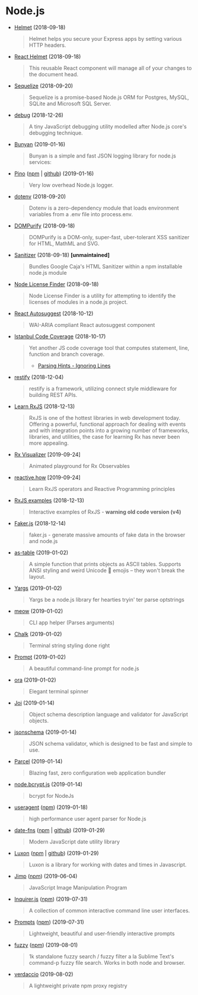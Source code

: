 # Node.js

- [Helmet](https://github.com/helmetjs/helmet) (2018-09-18)

  > Helmet helps you secure your Express apps by setting various HTTP headers.

- [React Helmet](https://github.com/nfl/react-helmet) (2018-09-18)

  > This reusable React component will manage all of your changes to the document head.

- [Sequelize](https://github.com/sequelize/sequelize) (2018-09-20)

  > Sequelize is a promise-based Node.js ORM for Postgres, MySQL, SQLite and Microsoft SQL Server.

- [debug](https://github.com/visionmedia/debug) (2018-12-26)

  > A tiny JavaScript debugging utility modelled after Node.js core's debugging technique.

- [Bunyan](https://github.com/trentm/node-bunyan) (2019-01-16)

  > Bunyan is a simple and fast JSON logging library for node.js services:

- [Pino](https://getpino.io/) ([npm](https://www.npmjs.com/package/pino) | [github](https://github.com/pinojs/pino)) (2019-01-16)

  > Very low overhead Node.js logger.

- [dotenv](https://github.com/motdotla/dotenv) (2018-09-20)

  > Dotenv is a zero-dependency module that loads environment variables from a .env file into process.env.

- [DOMPurify](https://github.com/cure53/DOMPurify) (2018-09-18)

  > DOMPurify is a DOM-only, super-fast, uber-tolerant XSS sanitizer for HTML, MathML and SVG.

- [Sanitizer](https://github.com/theSmaw/Caja-HTML-Sanitizer) (2018-09-18) **[unmaintained]**

  > Bundles Google Caja's HTML Sanitizer within a npm installable node.js module

- [Node License Finder](https://github.com/iandotkelly/nlf) (2018-09-18)

  > Node License Finder is a utility for attempting to identify the licenses of modules in a node.js project.

- [React Autosuggest](https://github.com/moroshko/react-autosuggest) (2018-10-12)

  > WAI-ARIA compliant React autosuggest component

- [Istanbul Code Coverage](https://github.com/istanbuljs) (2018-10-17)

  > Yet another JS code coverage tool that computes statement, line, function and branch coverage.
  >
  > - [Parsing Hints - Ignoring Lines](https://github.com/istanbuljs/nyc#parsing-hints-ignoring-lines)

- [restify](http://restify.com) (2018-12-04)

  > restify is a framework, utilizing connect style middleware for building REST APIs.

- [Learn RxJS](https://www.learnrxjs.io) (2018-12-13)

  > RxJS is one of the hottest libraries in web development today. Offering a powerful, functional approach for dealing with events and with integration points into a growing number of frameworks, libraries, and utilities, the case for learning Rx has never been more appealing.

- [Rx Visualizer](https://rxviz.com) [2019-09-24]

  > Animated playground for Rx Observables

- [reactive.how](https://reactive.how) [2019-09-24]

  > Learn RxJS operators and Reactive Programming principles

- [RxJS examples](https://xgrommx.github.io/rx-book/content/observable/observable_instance_methods/index.html) (2018-12-13)

  > Interactive examples of RxJS - **warning old code version (v4)**

- [Faker.js](https://github.com/Marak/Faker.js) (2018-12-14)

  > faker.js - generate massive amounts of fake data in the browser and node.js

- [as-table](https://github.com/xpl/as-table) (2019-01-02)

  > A simple function that prints objects as ASCII tables.
  > Supports ANSI styling and weird Unicode 💩 emojis – they won't break the layout.

- [Yargs](https://github.com/yargs/yargs) (2019-01-02)

  > Yargs be a node.js library fer hearties tryin' ter parse optstrings

- [meow](https://github.com/sindresorhus/meow) (2019-01-02)

  > CLI app helper (Parses arguments)

- [Chalk](https://github.com/chalk/chalk) (2019-01-02)

  > Terminal string styling done right

- [Prompt](https://github.com/flatiron/prompt) (2019-01-02)

  > A beautiful command-line prompt for node.js

- [ora](https://github.com/sindresorhus/ora) (2019-01-02)

  > Elegant terminal spinner

- [Joi](https://github.com/hapijs/joi) (2019-01-14)

  > Object schema description language and validator for JavaScript objects.

- [jsonschema](https://github.com/tdegrunt/jsonschema) (2019-01-14)

  > JSON schema validator, which is designed to be fast and simple to use.

- [Parcel](https://github.com/parcel-bundler/parcel) (2019-01-14)

  > Blazing fast, zero configuration web application bundler

- [node.bcrypt.js](https://github.com/kelektiv/node.bcrypt.js) (2019-01-14)

  > bcrypt for NodeJs

- [useragent](https://github.com/3rd-Eden/useragent) ([npm](https://www.npmjs.com/package/useragent)) (2019-01-18)

  > high performance user agent parser for Node.js

- [date-fns](https://date-fns.org) ([npm](https://www.npmjs.com/package/date-fns) | [github](https://github.com/date-fns/date-fns)) (2019-01-29)

  > Modern JavaScript date utility library

- [Luxon](https://moment.github.io/luxon/index.html) ([npm](https://www.npmjs.com/package/luxon) | [github](https://github.com/moment/luxon)) (2019-01-29)

  > Luxon is a library for working with dates and times in Javascript.

- [Jimp](https://github.com/oliver-moran/jimp) ([npm](https://www.npmjs.com/package/jimp)) (2019-06-04)

  > JavaScript Image Manipulation Program
  
- [Inquirer.js](https://github.com/SBoudrias/Inquirer.js) ([npm](https://www.npmjs.com/package/inquirer)) (2019-07-31)

  > A collection of common interactive command line user interfaces.
  
- [Prompts](https://github.com/terkelg/prompts) ([npm](https://www.npmjs.com/package/prompts)) (2019-07-31)

  > Lightweight, beautiful and user-friendly interactive prompts
  
- [fuzzy](https://github.com/mattyork/fuzzy) ([npm](https://www.npmjs.com/package/fuzzy)) (2019-08-01)

  > 1k standalone fuzzy search / fuzzy filter a la Sublime Text's command-p fuzzy file search. Works in both node and browser.
  
- [verdaccio](https://github.com/verdaccio/verdaccio) (2019-08-02)

  > A lightweight private npm proxy registry
